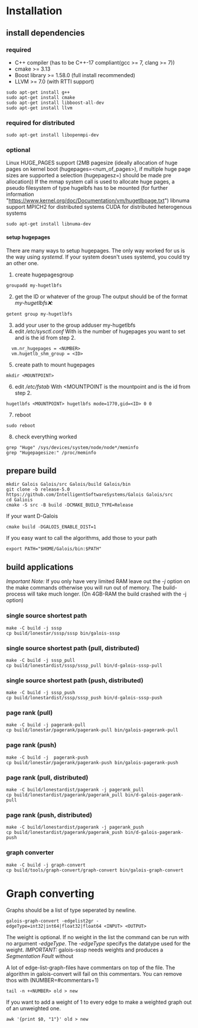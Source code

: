 # Installation

## install dependencies

### required
- C++ compiler (has to be C++-17 compliant(gcc >= 7, clang >= 7))
- cmake >= 3.13
- Boost library >= 1.58.0 (full install recommended)
- LLVM >= 7.0 (with RTTI support)
```
sudo apt-get install g++
sudo apt-get install cmake
sudo apt-get install libboost-all-dev
sudo apt-get install llvm
```

### required for distributed
```
sudo apt-get install libopenmpi-dev
```

### optional
Linux HUGE_PAGES support (2MB pagesize (ideally allocation of huge pages on kernel boot (hugepages=<num_of_pages>), if multiple huge page sizes are supported a selection (hugepagesz=<size>) should be made pre allocation))
If the mmap system call is used to allocate huge pages, a pseudo filesystem of type hugelbfs has to be mounted (for further information "https://www.kernel.org/doc/Documentation/vm/hugetlbpage.txt")
libnuma support
MPICH2 for distributed systems
CUDA for distributed heterogenous systems
```
sudo apt-get install libnuma-dev
```

#### setup hugepages
There are many ways to setup hugepages. The only way worked for us is the way using *systemd*. If your system doesn't uses systemd, you could try an other one.
1. create hugepagesgroup
```
groupadd my-hugetlbfs
```
2.  get the ID or whatever of the group
The output should be of the format *my-hugetlbfs:x:<ID>:*
```
getent group my-hugetlbfs
```
3. add your user to the group
adduser <USER> my-hugetlbfs
4. edit */etc/sysctl.conf*
With <NUMBER> is the number of hugepages you want to set and <ID> is the id from step 2.
```
  vm.nr_hugepages = <NUMBER>
  vm.hugetlb_shm_group = <ID>
```
5. create path to mount hugepages
```
mkdir <MOUNTPOINT>
```
6. edit */etc/fstab*
With <MOUNTPOINT is the mountpoint and <ID> is the id from step 2.
```
hugetlbfs <MOUNTPOINT> hugetlbfs mode=1770,gid=<ID> 0 0
```
7. reboot
```
sudo reboot
```
8. check everything worked
```
grep "Huge" /sys/devices/system/node/node*/meminfo
grep "Hugepagesize:" /proc/meminfo
```

## prepare build
```
mkdir Galois Galois/src Galois/build Galois/bin
git clone -b release-5.0 https://github.com/IntelligentSoftwareSystems/Galois Galois/src
cd Galiois
cmake -S src -B build -DCMAKE_BUILD_TYPE=Release
```
If your want D-Galois
```
cmake build -DGALOIS_ENABLE_DIST=1
```
If you easy want to call the algorithms, add those to your path
```
export PATH="$HOME/Galois/bin:$PATH"
```

## build applications
*Important Note:* If you only have very limited RAM leave out the *-j* option on the make commands otherwise you will run out of memory. The build-process will take much longer. (On 4GB-RAM the build crashed with the -j option)

### single source shortest path
```
make -C build -j sssp
cp build/lonestar/sssp/sssp bin/galois-sssp
```

### single source shortest path (pull, distributed)
```
make -C build -j sssp_pull
cp build/lonestardist/sssp/sssp_pull bin/d-galois-sssp-pull
```

### single source shortest path (push, distributed)
```
make -C build -j sssp_push
cp build/lonestardist/sssp/sssp_push bin/d-galois-sssp-push
```

### page rank (pull)
```
make -C build -j pagerank-pull
cp build/lonestar/pagerank/pagerank-pull bin/galois-pagerank-pull
```

### page rank (push)
```
make -C build -j  pagerank-push
cp build/lonestar/pagerank/pagerank-push bin/galois-pagerank-push
```

### page rank (pull, distributed)
```
make -C build/lonestardist/pagerank -j pagerank_pull
cp build/lonestardist/pagerank/pagerank_pull bin/d-galois-pagerank-pull
```

### page rank (push, distributed)
```
make -C build/lonestardist/pagerank -j pagerank_push
cp build/lonestardist/pagerank/pagerank_push bin/d-galois-pagerank-push
```

### graph converter
```
make -C build -j graph-convert
cp build/tools/graph-convert/graph-convert bin/galois-graph-convert
```

# Graph converting
Graphs should be a list of type *<SOURCE> <TARGET> <WEIGHT>* seperated by newline.
```
galois-graph-convert -edgelist2gr -edgeType=int32|int64|float32|float64 <INPUT> <OUTPUT>
```
The weight is optional. If no weight in the list the command can be run with no argument *-edgeType*. The *-edgeType* specifys the datatype used for the weight.
*IMPORTANT:* galois-sssp needs weights and produces a *Segmentation Fault* without

A lot of edge-list-graph-files have commentars on top of the file. The algorithm in galois-convert will fail on this commentars. You can remove thos with (NUMBER=#commentars+1)
```
tail -n +<NUMBER> old > new
```

If you want to add a weight of 1 to every edge to make a weighted graph out of an unweighted one.
```
awk '{print $0, "1"}' old > new
```

